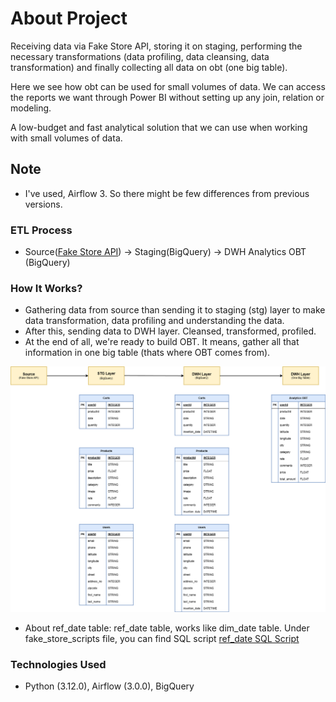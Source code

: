 # **About Project**

Receiving data via Fake Store API, storing it on staging, performing the necessary transformations (data profiling, data cleansing, data transformation) and finally collecting all data on obt (one big table).

Here we see how obt can be used for small volumes of data. We can access the reports we want through Power BI without setting up any join, relation or modeling.

A low-budget and fast analytical solution that we can use when working with small volumes of data.

## Note

- I've used, Airflow 3. So there might be few differences from previous versions.

### ETL Process

- Source([Fake Store API](https://fakestoreapi.com/)) → Staging(BigQuery) → DWH Analytics OBT (BigQuery)

### How It Works?

- Gathering data from source than sending it to staging (stg) layer to make data transformation, data profiling and understanding the data.
- After this, sending data to DWH layer. Cleansed, transformed, profiled.
- At the end of all, we're ready to build OBT. It means, gather all that information in one big table (thats where OBT comes from).

![how_it_works](how_it_works.png)

- About ref_date table: ref_date table, works like dim_date table. Under fake_store_scripts file, you can find SQL script [ref_date SQL Script](dags/fake_store_scripts/ref_date.sql)

### Technologies Used

- Python (3.12.0), Airflow (3.0.0), BigQuery